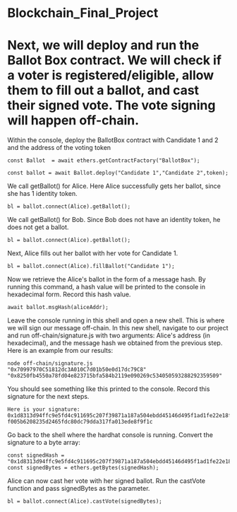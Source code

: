 # Blockchain_Final_Project

# Next, we will deploy and run the Ballot Box contract. We will check if a voter is registered/eligible, allow them to fill out a ballot, and cast their signed vote. The vote signing will happen off-chain.

Within the console, deploy the BallotBox contract with Candidate 1 and 2 and the address of the voting token

```
const Ballot  = await ethers.getContractFactory("BallotBox");
```
```
const ballot = await Ballot.deploy("Candidate 1","Candidate 2",token);
```

We call getBallot() for Alice. Here Alice successfully gets her ballot, since she has 1 identity token.
```
bl = ballot.connect(Alice).getBallot();
```

We call getBallot() for Bob. Since Bob does not have an identity token, he does not get a ballot.
```
bl = ballot.connect(Alice).getBallot();
```

Next, Alice fills out her ballot with her vote for Candidate 1.
```
bl = ballot.connect(Alice).fillBallot("Candidate 1");
```

Now we retrieve the Alice's ballot in the form of a message hash. By running this command, a hash value will be printed to the console in hexadecimal form. Record this hash value.
```
await ballot.msgHash(aliceAddr);
```

Leave the console running in this shell and open a new shell. This is where we will sign our message off-chain. In this new shell, navigate to our project and run off-chain/signature.js with two arguments: Alice's address (in hexadecimal), and the message hash we obtained from the previous step. Here is an example from our results:
```
node off-chain/signature.js "0x70997970C51812dc3A010C7d01b50e0d17dc79C8" "0x8250fb4550a78fd04e823715bfa584b2119e090269c534050593288292359509"
```
You should see something like this printed to the console. Record this signature for the next steps.
```
Here is your signature:  0x1d8313d94ffc9e5fd4c911695c207f39871a187a504ebdd45146d495f1ad1fe22e18f0e20b2474f43c32
f005b6208235d2465fdc80dc79dda317fa013ede8f9f1c
```

Go back to the shell where the hardhat console is running. Convert the signature to a byte array:
```
const signedHash = "0x1d8313d94ffc9e5fd4c911695c207f39871a187a504ebdd45146d495f1ad1fe22e18f0e20b2474f43c32f005b6208235d2465fdc80dc79dda317fa013ede8f9f1c"
const signedBytes = ethers.getBytes(signedHash);
```

Alice can now cast her vote with her signed ballot. Run the castVote function and pass signedBytes as the parameter.
```
bl = ballot.connect(Alice).castVote(signedBytes);
```


